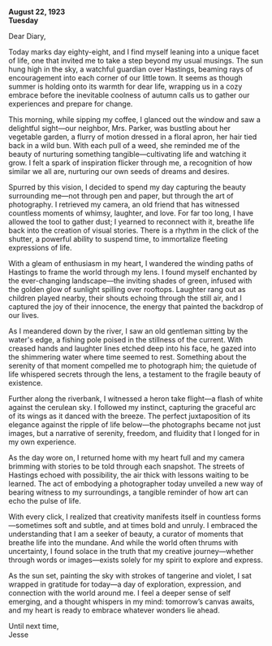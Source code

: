 
**August 22, 1923**  
**Tuesday**  

Dear Diary,  

Today marks day eighty-eight, and I find myself leaning into a unique facet of life, one that invited me to take a step beyond my usual musings. The sun hung high in the sky, a watchful guardian over Hastings, beaming rays of encouragement into each corner of our little town. It seems as though summer is holding onto its warmth for dear life, wrapping us in a cozy embrace before the inevitable coolness of autumn calls us to gather our experiences and prepare for change.  

This morning, while sipping my coffee, I glanced out the window and saw a delightful sight—our neighbor, Mrs. Parker, was bustling about her vegetable garden, a flurry of motion dressed in a floral apron, her hair tied back in a wild bun. With each pull of a weed, she reminded me of the beauty of nurturing something tangible—cultivating life and watching it grow. I felt a spark of inspiration flicker through me, a recognition of how similar we all are, nurturing our own seeds of dreams and desires.  

Spurred by this vision, I decided to spend my day capturing the beauty surrounding me—not through pen and paper, but through the art of photography. I retrieved my camera, an old friend that has witnessed countless moments of whimsy, laughter, and love. For far too long, I have allowed the tool to gather dust; I yearned to reconnect with it, breathe life back into the creation of visual stories. There is a rhythm in the click of the shutter, a powerful ability to suspend time, to immortalize fleeting expressions of life.  

With a gleam of enthusiasm in my heart, I wandered the winding paths of Hastings to frame the world through my lens. I found myself enchanted by the ever-changing landscape—the inviting shades of green, infused with the golden glow of sunlight spilling over rooftops. Laughter rang out as children played nearby, their shouts echoing through the still air, and I captured the joy of their innocence, the energy that painted the backdrop of our lives.  

As I meandered down by the river, I saw an old gentleman sitting by the water's edge, a fishing pole poised in the stillness of the current. With creased hands and laughter lines etched deep into his face, he gazed into the shimmering water where time seemed to rest. Something about the serenity of that moment compelled me to photograph him; the quietude of life whispered secrets through the lens, a testament to the fragile beauty of existence.  

Further along the riverbank, I witnessed a heron take flight—a flash of white against the cerulean sky. I followed my instinct, capturing the graceful arc of its wings as it danced with the breeze. The perfect juxtaposition of its elegance against the ripple of life below—the photographs became not just images, but a narrative of serenity, freedom, and fluidity that I longed for in my own experience.  

As the day wore on, I returned home with my heart full and my camera brimming with stories to be told through each snapshot. The streets of Hastings echoed with possibility, the air thick with lessons waiting to be learned. The act of embodying a photographer today unveiled a new way of bearing witness to my surroundings, a tangible reminder of how art can echo the pulse of life.  

With every click, I realized that creativity manifests itself in countless forms—sometimes soft and subtle, and at times bold and unruly. I embraced the understanding that I am a seeker of beauty, a curator of moments that breathe life into the mundane. And while the world often thrums with uncertainty, I found solace in the truth that my creative journey—whether through words or images—exists solely for my spirit to explore and express.  

As the sun set, painting the sky with strokes of tangerine and violet, I sat wrapped in gratitude for today—a day of exploration, expression, and connection with the world around me. I feel a deeper sense of self emerging, and a thought whispers in my mind: tomorrow’s canvas awaits, and my heart is ready to embrace whatever wonders lie ahead.  

Until next time,  
Jesse
